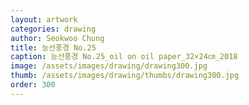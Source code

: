 ```yaml
---
layout: artwork 
categories: drawing 
author: Seokwoo Chung 
title: 능선풍경 No.25 
caption: 능선풍경 No.25_oil on oil paper_32×24㎝_2018 
image: /assets/images/drawing/drawing300.jpg 
thumb: /assets/images/drawing/thumbs/drawing300.jpg 
order: 300 
---
```

